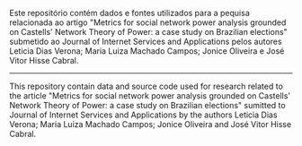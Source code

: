 Este repositório contém dados e fontes utilizados para a pequisa relacionada ao artigo "Metrics for social network power analysis grounded on Castells' Network Theory of Power: a case study on Brazilian elections" submetido ao Journal of Internet Services and Applications pelos autores Leticia Dias Verona; Maria Luiza Machado Campos; Jonice Oliveira e José Vitor Hisse Cabral.


-------------


This repository contain data and source code used for research related to the article "Metrics for social network power analysis grounded on Castells' Network Theory of Power: a case study on Brazilian elections" sumitted to Journal of Internet Services and Applications by the authors Leticia Dias Verona; Maria Luiza Machado Campos; Jonice Oliveira and José Vitor Hisse Cabral.

